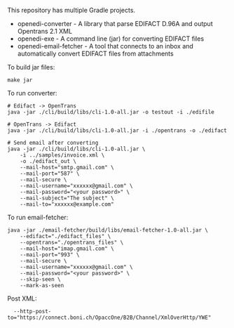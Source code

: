 This repository has multiple Gradle projects.

- openedi-converter - A library that parse EDIFACT D.96A and output Opentrans 2.1 XML
- openedi-exe - A command line (jar) for converting EDIFACT files
- openedi-email-fetcher - A tool that connects to an inbox and automatically convert EDIFACT files from attachments

To build jar files:

```
make jar
```

To run converter:

```
# Edifact -> OpenTrans
java -jar ./cli/build/libs/cli-1.0-all.jar -o testout -i ./edifile

# OpenTrans -> Edifact
java -jar ./cli/build/libs/cli-1.0-all.jar -i ./opentrans -o ./edifact

# Send email after converting
java -jar ./cli/build/libs/cli-1.0-all.jar \
	-i ../samples/invoice.xml \
	-o ./edifact_out \
	--mail-host="smtp.gmail.com" \
	--mail-port="587" \
	--mail-secure \
	--mail-username="xxxxxx@gmail.com" \
	--mail-password="<your password>" \
	--mail-subject="The subject" \
	--mail-to="xxxxxx@example.com"
```

To run email-fetcher:

```
java -jar ./email-fetcher/build/libs/email-fetcher-1.0-all.jar \
	--edifact="./edifact_files" \
	--opentrans="./opentrans_files" \
	--mail-host="imap.gmail.com" \
	--mail-port="993" \
	--mail-secure \
	--mail-username="xxxxxx@gmail.com" \
	--mail-password="<your password>" \
	--skip-seen \
	--mark-as-seen
```

Post XML:
```
  --http-post-to="https://connect.boni.ch/OpaccOne/B2B/Channel/XmlOverHttp/YWE"
```
